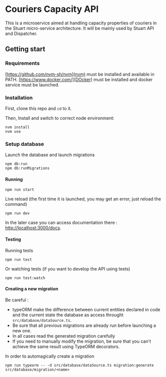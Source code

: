 # Couriers Capacity API

This is a microservice aimed at handling capacity properties of couriers in the Stuart micro-service architecture.
It will be mainly used by Stuart API and Dispatcher.

## Getting start

### Requirements

[https://github.com/nvm-sh/nvm](nvm) must be installed and available in PATH.
[https://www.docker.com/](DOcker) must be installed and docker service must be launched.

### Installation

First, clone this repo and `cd` to it.

Then, Install and switch to correct node environment:

```
nvm install
nvm use
```

### Setup database

Launch the database and launch migrations

```
npm db:run
npm db:runMigrations
```

#### Running

```
npm run start
```

Live reload (the first time it is launched, you may get an error, just reload the command)

```
npm run dev
```

In the later case you can access documentation there : [http://localhost:3000/docs](localhost:3000/docs).

#### Testing

Running tests

```
npm run test
```

Or watching tests (if you want to develop the API using tests)

```
npm run test:watch
```

#### Creating a new migration

Be careful :

- typeORM make the difference between current entities declared in code and the current state the database as access throught `src/database/dataSource.ts`.
- Be sure that all previous migrations are already run before launching a new one.
- In all cases read the generated migration carefully
- If you need to manually modify the migration, be sure that you can't achieve the same result using TypeORM decorators.

In order to automagically create a migration

```
npm run typeorm -- -d src/database/dataSource.ts migration:generate src/database/migration/<name>
```
